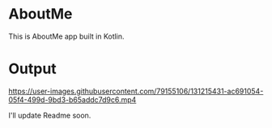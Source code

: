 # AboutMe
This is AboutMe app built in Kotlin.


# Output


https://user-images.githubusercontent.com/79155106/131215431-ac691054-05f4-499d-9bd3-b65addc7d9c6.mp4


I'll update Readme soon.
